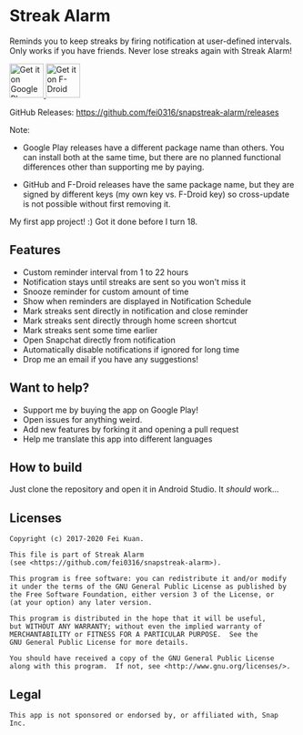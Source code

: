 # Streak Alarm
Reminds you to keep streaks by firing notification at user-defined intervals. Only works if you have friends.
Never lose streaks again with Streak Alarm!

<a href='https://play.google.com/store/apps/details?id=com.iatfei.streakalarm.play'>
   <img alt='Get it on Google Play' 
        src='https://play.google.com/intl/en_us/badges/images/generic/en_badge_web_generic.png' 
        height=60/>
</a>
<a href="https://f-droid.org/app/com.iatfei.streakalarm">
    <img src="https://fdroid.gitlab.io/artwork/badge/get-it-on.png"
         alt="Get it on F-Droid" height="60">
</a>

GitHub Releases: <a href='https://github.com/fei0316/snapstreak-alarm/releases'>https://github.com/fei0316/snapstreak-alarm/releases</a>


Note:

 * Google Play releases have a different package name than others. You can install both at the same time, but there are no planned functional differences other than supporting me by paying. 

 * GitHub and F-Droid releases have the same package name, but they are signed by different keys (my own key vs. F-Droid key) so cross-update is not possible without first removing it.


My first app project! :) Got it done before I turn 18.

## Features
* Custom reminder interval from 1 to 22 hours
* Notification stays until streaks are sent so you won't miss it
* Snooze reminder for custom amount of time
* Show when reminders are displayed in Notification Schedule
* Mark streaks sent directly in notification and close reminder
* Mark streaks sent directly through home screen shortcut
* Mark streaks sent some time earlier
* Open Snapchat directly from notification
* Automatically disable notifications if ignored for long time
* Drop me an email if you have any suggestions!

## Want to help?
* Support me by buying the app on Google Play!
* Open issues for anything weird.
* Add new features by forking it and opening a pull request
* Help me translate this app into different languages

## How to build
Just clone the repository and open it in Android Studio. It *should* work...

## Licenses
```
Copyright (c) 2017-2020 Fei Kuan.

This file is part of Streak Alarm
(see <https://github.com/fei0316/snapstreak-alarm>).

This program is free software: you can redistribute it and/or modify
it under the terms of the GNU General Public License as published by
the Free Software Foundation, either version 3 of the License, or
(at your option) any later version.

This program is distributed in the hope that it will be useful,
but WITHOUT ANY WARRANTY; without even the implied warranty of
MERCHANTABILITY or FITNESS FOR A PARTICULAR PURPOSE.  See the
GNU General Public License for more details.

You should have received a copy of the GNU General Public License
along with this program.  If not, see <http://www.gnu.org/licenses/>.
```
## Legal
```
This app is not sponsored or endorsed by, or affiliated with, Snap Inc.
```
